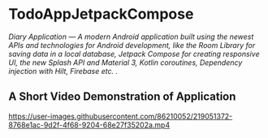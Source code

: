 # TodoAppJetpackCompose

_Diary Application — A modern Android application built using the newest APIs and technologies for Android development, like the Room Library for saving data in a local database, Jetpack Compose for creating responsive UI, the new Splash API and Material 3, Kotlin coroutines, Dependency injection with Hilt, Firebase etc. ._ <br>

## A Short Video Demonstration of Application


https://user-images.githubusercontent.com/86210052/219051372-8768e1ac-9d2f-4f68-9204-68e27f35202a.mp4

